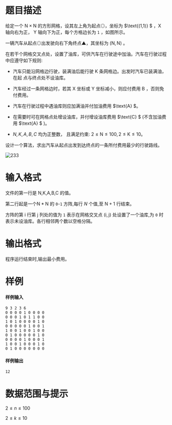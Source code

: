 
# 题目描述

给定一个 $\text{N}\times \text{N}$ 的方形网格，设其左上角为起点◎，坐标为  $\text{(1,1)} $ ，$\text{X}$ 轴向右为正， $\text{Y}$ 轴向下为正，每个方格边长为 `1` ，如图所示。

一辆汽车从起点◎出发驶向右下角终点▲，其坐标为 $(\text{N},\text{N})$ 。

在若干个网格交叉点处，设置了油库，可供汽车在行驶途中加油。汽车在行驶过程中应遵守如下规则:

* 汽车只能沿网格边行驶，装满油后能行驶 $\text{K}$ 条网格边。出发时汽车已装满油，在起 点与终点处不设油库。

* 汽车经过一条网格边时，若其 $\text{X}$ 坐标或 $\text{Y}$ 坐标减小，则应付费用 $\text{B}$ ，否则免付费用。

* 汽车在行驶过程中遇油库则应加满油并付加油费用 $\text{A} $。

* 在需要时可在网格点处增设油库，并付增设油库费用 $\text{C} $ (不含加油费用 $\text{A} $ )。

* $N , K , A , B , C$ 均为正整数， 且满足约束: $2\leq \text{N} \leq 100, 2 \leq \text{K} \leq 10$。

设计一个算法，求出汽车从起点出发到达终点的一条所付费用最少的行驶路线。

![233](https://www.oj.swust.edu.cn/upload/image/problem/1750.png)

# 输入格式

文件的第一行是 $\text{N,K,A,B,C}$ 的值。

第二行起是一个$\text{N}*\text{N}$ 的 `0`-`1` 方阵,每行 $N$ 个值,至 $\text{N}+1$ 行结束。

方阵的第 $\text{i}$ 行第 $\text{j}$ 列处的值为 `1` 表示在网格交叉点 $(\text{i},\text{j})$ 处设置了一个油库,为 `0` 时表示未设油库。各行相邻两个数以空格分隔。

# 输出格式

程序运行结束时,输出最小费用。

# 样例

#### 样例输入
```plain
9 3 2 3 6
0 0 0 0 1 0 0 0 0
0 0 0 1 0 1 1 0 0
1 0 1 0 0 0 0 1 0
0 0 0 0 0 1 0 0 1
1 0 0 1 0 0 1 0 0
0 1 0 0 0 0 0 1 0
0 0 0 0 1 0 0 0 1
1 0 0 1 0 0 0 1 0
0 1 0 0 0 0 0 0 0
```
#### 样例输出
```plain
12
```

# 数据范围与提示

$2\leq n\leq 100$

$2 \leq k \leq 10$

